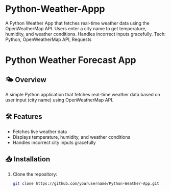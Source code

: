 # Python-Weather-Appp
A Python Weather App that fetches real-time weather data using the OpenWeatherMap API. Users enter a city name to get temperature, humidity, and weather conditions. Handles incorrect inputs gracefully.  Tech: Python, OpenWeatherMap API, Requests
# Python Weather Forecast App

## 🌤 Overview
A simple Python application that fetches real-time weather data based on user input (city name) using OpenWeatherMap API.

## 🛠 Features
- Fetches live weather data
- Displays temperature, humidity, and weather conditions
- Handles incorrect city inputs gracefully

## 📥 Installation
1. Clone the repository:
   ```sh
   git clone https://github.com/yourusername/Python-Weather-App.git
